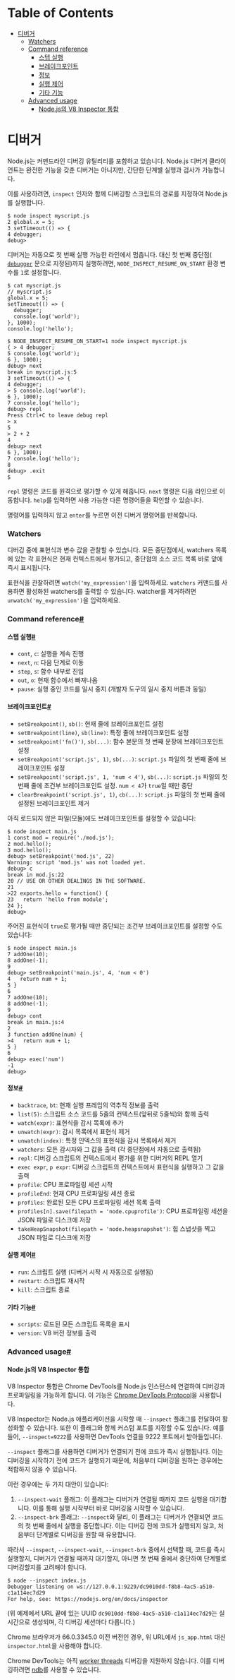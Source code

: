 # Table of Contents

- [디버거](#디버거)
    - [Watchers](#watchers)
    - [Command reference](#command-reference)
      - [스텝 실행](#스텝-실행)
      - [브레이크포인트](#브레이크포인트)
      - [정보](#정보)
      - [실행 제어](#실행-제어)
      - [기타 기능](#기타-기능)
    - [Advanced usage](#advanced-usage)
      - [Node.js의 V8 Inspector 통합](#nodejs의-v8-inspector-통합)

# 디버거

Node.js는 커맨드라인 디버깅 유틸리티를 포함하고 있습니다. Node.js 디버거 클라이언트는 완전한 기능을 갖춘 디버거는 아니지만, 간단한 단계별 실행과 검사가 가능합니다.

이를 사용하려면, `inspect` 인자와 함께 디버깅할 스크립트의 경로를 지정하여 Node.js를 실행합니다.

```console
$ node inspect myscript.js
2 global.x = 5;
3 setTimeout(() => {
4 debugger;
debug>
```

디버거는 자동으로 첫 번째 실행 가능한 라인에서 멈춥니다. 대신 첫 번째 중단점( [`debugger`](https://developer.mozilla.org/en-US/docs/Web/JavaScript/Reference/Statements/debugger) 문으로 지정된)까지 실행하려면, `NODE_INSPECT_RESUME_ON_START` 환경 변수를 `1`로 설정합니다.

```console
$ cat myscript.js
// myscript.js
global.x = 5;
setTimeout(() => {
  debugger;
  console.log('world');
}, 1000);
console.log('hello');

$ NODE_INSPECT_RESUME_ON_START=1 node inspect myscript.js
{ > 4 debugger;
5 console.log('world');
6 }, 1000);
debug> next
break in myscript.js:5
3 setTimeout(() => {
4 debugger;
> 5 console.log('world');
6 }, 1000);
7 console.log('hello');
debug> repl
Press Ctrl+C to leave debug repl
> x
5
> 2 + 2
4
debug> next
6 }, 1000);
7 console.log('hello');
8
debug> .exit
$
```

`repl` 명령은 코드를 원격으로 평가할 수 있게 해줍니다. `next` 명령은 다음 라인으로 이동합니다. `help`를 입력하면 사용 가능한 다른 명령어들을 확인할 수 있습니다.

명령어를 입력하지 않고 `enter`를 누르면 이전 디버거 명령어를 반복합니다.


### Watchers

디버깅 중에 표현식과 변수 값을 관찰할 수 있습니다. 모든 중단점에서, watchers 목록에 있는 각 표현식은 현재 컨텍스트에서 평가되고, 중단점의 소스 코드 목록 바로 앞에 즉시 표시됩니다.

표현식을 관찰하려면 `watch('my_expression')`을 입력하세요. `watchers` 커맨드를 사용하면 활성화된 watchers를 출력할 수 있습니다. watcher를 제거하려면 `unwatch('my_expression')`을 입력하세요.


### Command reference[#](https://nodejs.org/docs/latest/api/debugger.html#command-reference)





#### 스텝 실행[#](https://nodejs.org/docs/latest/api/debugger.html#stepping)

-   `cont`, `c`: 실행을 계속 진행
-   `next`, `n`: 다음 단계로 이동
-   `step`, `s`: 함수 내부로 진입
-   `out`, `o`: 현재 함수에서 빠져나옴
-   `pause`: 실행 중인 코드를 일시 중지 (개발자 도구의 일시 중지 버튼과 동일)


#### 브레이크포인트[#](https://nodejs.org/docs/latest/api/debugger.html#breakpoints)

- `setBreakpoint()`, `sb()`: 현재 줄에 브레이크포인트 설정
- `setBreakpoint(line)`, `sb(line)`: 특정 줄에 브레이크포인트 설정
- `setBreakpoint('fn()')`, `sb(...)`: 함수 본문의 첫 번째 문장에 브레이크포인트 설정
- `setBreakpoint('script.js', 1)`, `sb(...)`: `script.js` 파일의 첫 번째 줄에 브레이크포인트 설정
- `setBreakpoint('script.js', 1, 'num < 4')`, `sb(...)`: `script.js` 파일의 첫 번째 줄에 조건부 브레이크포인트 설정. `num < 4`가 `true`일 때만 중단
- `clearBreakpoint('script.js', 1)`, `cb(...)`: `script.js` 파일의 첫 번째 줄에 설정된 브레이크포인트 제거

아직 로드되지 않은 파일(모듈)에도 브레이크포인트를 설정할 수 있습니다:

```console
$ node inspect main.js
1 const mod = require('./mod.js');
2 mod.hello();
3 mod.hello();
debug> setBreakpoint('mod.js', 22)
Warning: script 'mod.js' was not loaded yet.
debug> c
break in mod.js:22
20 // USE OR OTHER DEALINGS IN THE SOFTWARE.
21
>22 exports.hello = function() {
23   return 'hello from module';
24 };
debug>
```

주어진 표현식이 `true`로 평가될 때만 중단되는 조건부 브레이크포인트를 설정할 수도 있습니다:

```console
$ node inspect main.js
7 addOne(10);
8 addOne(-1);
9
debug> setBreakpoint('main.js', 4, 'num < 0')
4   return num + 1;
5 }
6
7 addOne(10);
8 addOne(-1);
9
debug> cont
break in main.js:4
2
3 function addOne(num) {
>4   return num + 1;
5 }
6
debug> exec('num')
-1
debug>
```


#### 정보[#](https://nodejs.org/docs/latest/api/debugger.html#information)

-   `backtrace`, `bt`: 현재 실행 프레임의 역추적 정보를 출력
-   `list(5)`: 스크립트 소스 코드를 5줄의 컨텍스트(앞뒤로 5줄씩)와 함께 출력
-   `watch(expr)`: 표현식을 감시 목록에 추가
-   `unwatch(expr)`: 감시 목록에서 표현식 제거
-   `unwatch(index)`: 특정 인덱스의 표현식을 감시 목록에서 제거
-   `watchers`: 모든 감시자와 그 값을 출력 (각 중단점에서 자동으로 출력됨)
-   `repl`: 디버깅 스크립트의 컨텍스트에서 평가를 위한 디버거의 REPL 열기
-   `exec expr`, `p expr`: 디버깅 스크립트의 컨텍스트에서 표현식을 실행하고 그 값을 출력
-   `profile`: CPU 프로파일링 세션 시작
-   `profileEnd`: 현재 CPU 프로파일링 세션 종료
-   `profiles`: 완료된 모든 CPU 프로파일링 세션 목록 출력
-   `profiles[n].save(filepath = 'node.cpuprofile')`: CPU 프로파일링 세션을 JSON 파일로 디스크에 저장
-   `takeHeapSnapshot(filepath = 'node.heapsnapshot')`: 힙 스냅샷을 찍고 JSON 파일로 디스크에 저장


#### 실행 제어[#](https://nodejs.org/docs/latest/api/debugger.html#execution-control)

-   `run`: 스크립트 실행 (디버거 시작 시 자동으로 실행됨)
-   `restart`: 스크립트 재시작
-   `kill`: 스크립트 종료


#### 기타 기능[#](https://nodejs.org/docs/latest/api/debugger.html#various)

-   `scripts`: 로드된 모든 스크립트 목록을 표시
-   `version`: V8 버전 정보를 출력


### Advanced usage[#](https://nodejs.org/docs/latest/api/debugger.html#advanced-usage)





#### Node.js의 V8 Inspector 통합

V8 Inspector 통합은 Chrome DevTools를 Node.js 인스턴스에 연결하여 디버깅과 프로파일링을 가능하게 합니다. 이 기능은 [Chrome DevTools Protocol](https://chromedevtools.github.io/devtools-protocol/)을 사용합니다.

V8 Inspector는 Node.js 애플리케이션을 시작할 때 `--inspect` 플래그를 전달하여 활성화할 수 있습니다. 또한 이 플래그와 함께 커스텀 포트를 지정할 수도 있습니다. 예를 들어, `--inspect=9222`를 사용하면 DevTools 연결을 9222 포트에서 받아들입니다.

`--inspect` 플래그를 사용하면 디버거가 연결되기 전에 코드가 즉시 실행됩니다. 이는 디버깅을 시작하기 전에 코드가 실행되기 때문에, 처음부터 디버깅을 원하는 경우에는 적합하지 않을 수 있습니다.

이런 경우에는 두 가지 대안이 있습니다:

1. `--inspect-wait` 플래그: 이 플래그는 디버거가 연결될 때까지 코드 실행을 대기합니다. 이를 통해 실행 시작부터 바로 디버깅을 시작할 수 있습니다.
2. `--inspect-brk` 플래그: `--inspect`와 달리, 이 플래그는 디버거가 연결되면 코드의 첫 번째 줄에서 실행을 중단합니다. 이는 디버깅 전에 코드가 실행되지 않고, 처음부터 단계별로 디버깅을 원할 때 유용합니다.

따라서 `--inspect`, `--inspect-wait`, `--inspect-brk` 중에서 선택할 때, 코드를 즉시 실행할지, 디버거가 연결될 때까지 대기할지, 아니면 첫 번째 줄에서 중단하여 단계별로 디버깅할지를 고려해야 합니다.

```console
$ node --inspect index.js
Debugger listening on ws://127.0.0.1:9229/dc9010dd-f8b8-4ac5-a510-c1a114ec7d29
For help, see: https://nodejs.org/en/docs/inspector
```

(위 예제에서 URL 끝에 있는 UUID `dc9010dd-f8b8-4ac5-a510-c1a114ec7d29`는 실시간으로 생성되며, 각 디버깅 세션마다 다릅니다.)

Chrome 브라우저가 66.0.3345.0 이전 버전인 경우, 위 URL에서 `js_app.html` 대신 `inspector.html`을 사용해야 합니다.

Chrome DevTools는 아직 [worker threads](https://nodejs.org/docs/latest/api/worker_threads.html) 디버깅을 지원하지 않습니다. 이를 디버깅하려면 [ndb](https://github.com/GoogleChromeLabs/ndb/)를 사용할 수 있습니다.


